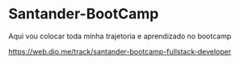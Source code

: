 # Santander-BootCamp
 Aqui vou colocar toda minha trajetoria e aprendizado  no bootcamp

https://web.dio.me/track/santander-bootcamp-fullstack-developer